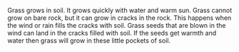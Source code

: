 Grass grows in soil. It grows quickly with water and warm sun. Grass cannot grow on bare rock, but it can grow in cracks in the rock.
This happens when the wind or rain fills the cracks with soil. Grass seeds that are blown in the wind can land in the cracks filled with
soil. If the seeds get warmth and water then grass will grow in these little pockets of soil.